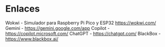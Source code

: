 # Enlaces
Wokwi - Simulador para Raspberry Pi Pico y ESP32  https://wokwi.com/
Gemini - https://gemini.google.com/app
Copilot - https://copilot.microsoft.com/
ChatGPT - https://chatgpt.com/
BlackBox - https://www.blackbox.ai/
 
